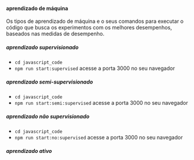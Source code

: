 #### aprendizado de máquina
Os tipos de aprendizado de máquina e o seus comandos para executar o código que busca os experimentos com os melhores desempenhos, baseados nas medidas de desempenho.
##### aprendizado supervisionado

* `cd javascript_code`
* `npm run start:supervised`
acesse a porta 3000 no seu navegador
##### aprendizado semi-supervisionado

* `cd javascript_code`
* `npm run start:semi:supervised`
acesse a porta 3000 no seu navegador
##### aprendizado não supervisionado

* `cd javascript_code`
* `npm run start:no:supervised`
acesse a porta 3000 no seu navegador
##### aprendizado ativo
